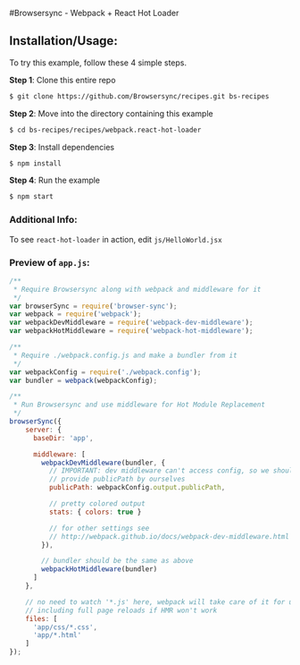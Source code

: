 #Browsersync - Webpack + React Hot Loader

## Installation/Usage:

To try this example, follow these 4 simple steps. 

**Step 1**: Clone this entire repo
```bash
$ git clone https://github.com/Browsersync/recipes.git bs-recipes
```

**Step 2**: Move into the directory containing this example
```bash
$ cd bs-recipes/recipes/webpack.react-hot-loader
```

**Step 3**: Install dependencies
```bash
$ npm install
```

**Step 4**: Run the example
```bash
$ npm start
```

### Additional Info:

To see `react-hot-loader` in action, edit `js/HelloWorld.jsx`


### Preview of `app.js`:
```js
/**
 * Require Browsersync along with webpack and middleware for it
 */
var browserSync = require('browser-sync');
var webpack = require('webpack');
var webpackDevMiddleware = require('webpack-dev-middleware');
var webpackHotMiddleware = require('webpack-hot-middleware');

/**
 * Require ./webpack.config.js and make a bundler from it
 */
var webpackConfig = require('./webpack.config');
var bundler = webpack(webpackConfig);

/**
 * Run Browsersync and use middleware for Hot Module Replacement
 */
browserSync({
    server: {
      baseDir: 'app',

      middleware: [
        webpackDevMiddleware(bundler, {
          // IMPORTANT: dev middleware can't access config, so we should
          // provide publicPath by ourselves
          publicPath: webpackConfig.output.publicPath,

          // pretty colored output
          stats: { colors: true }

          // for other settings see
          // http://webpack.github.io/docs/webpack-dev-middleware.html
        }),

        // bundler should be the same as above
        webpackHotMiddleware(bundler)
      ]
    },

    // no need to watch '*.js' here, webpack will take care of it for us,
    // including full page reloads if HMR won't work
    files: [
      'app/css/*.css',
      'app/*.html'
    ]
});

```

